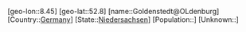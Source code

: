 ﻿---
location: [52.8,8.45]
type: City
tags:
- geo/City


SpocWebEntityId: 30493
isDeleted: false
confidential: public

---
[geo-lon::8.45]
[geo-lat::52.8]
[name::Goldenstedt@OLdenburg]
[Country::[Germany](geo/Continent/Europe/Germany.md)]
[State::[Niedersachsen](geo/Continent/Europe/Germany/Niedersachsen.md)]
[Population::]
[Unknown::]

